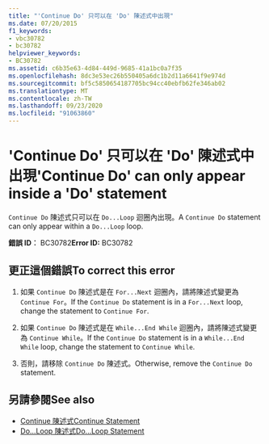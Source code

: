 ```yaml
---
title: "'Continue Do' 只可以在 'Do' 陳述式中出現"
ms.date: 07/20/2015
f1_keywords:
- vbc30782
- bc30782
helpviewer_keywords:
- BC30782
ms.assetid: c6b35e63-4d84-449d-9685-41a1bc0a7f35
ms.openlocfilehash: 8dc3e53ec26b550405a6dc1b2d11a6641f9e974d
ms.sourcegitcommit: bf5c5850654187705bc94cc40ebfb62fe346ab02
ms.translationtype: MT
ms.contentlocale: zh-TW
ms.lasthandoff: 09/23/2020
ms.locfileid: "91063860"
---
```

# <a name="continue-do-can-only-appear-inside-a-do-statement"></a><span data-ttu-id="32e6b-102">'Continue Do' 只可以在 'Do' 陳述式中出現</span><span class="sxs-lookup"><span data-stu-id="32e6b-102">'Continue Do' can only appear inside a 'Do' statement</span></span>

<span data-ttu-id="32e6b-103">`Continue Do` 陳述式只可以在 `Do...Loop` 迴圈內出現。</span><span class="sxs-lookup"><span data-stu-id="32e6b-103">A `Continue Do` statement can only appear within a `Do...Loop` loop.</span></span>  
  
 <span data-ttu-id="32e6b-104">**錯誤 ID︰** BC30782</span><span class="sxs-lookup"><span data-stu-id="32e6b-104">**Error ID:** BC30782</span></span>  
  
## <a name="to-correct-this-error"></a><span data-ttu-id="32e6b-105">更正這個錯誤</span><span class="sxs-lookup"><span data-stu-id="32e6b-105">To correct this error</span></span>  
  
1. <span data-ttu-id="32e6b-106">如果 `Continue Do` 陳述式是在 `For...Next` 迴圈內，請將陳述式變更為 `Continue For`。</span><span class="sxs-lookup"><span data-stu-id="32e6b-106">If the `Continue Do` statement is in a `For...Next` loop, change the statement to `Continue For`.</span></span>  
  
2. <span data-ttu-id="32e6b-107">如果 `Continue Do` 陳述式是在 `While...End While` 迴圈內，請將陳述式變更為 `Continue While`。</span><span class="sxs-lookup"><span data-stu-id="32e6b-107">If the `Continue Do` statement is in a `While...End While` loop, change the statement to `Continue While`.</span></span>  
  
3. <span data-ttu-id="32e6b-108">否則，請移除 `Continue Do` 陳述式。</span><span class="sxs-lookup"><span data-stu-id="32e6b-108">Otherwise, remove the `Continue Do` statement.</span></span>  
  
## <a name="see-also"></a><span data-ttu-id="32e6b-109">另請參閱</span><span class="sxs-lookup"><span data-stu-id="32e6b-109">See also</span></span>

- [<span data-ttu-id="32e6b-110">Continue 陳述式</span><span class="sxs-lookup"><span data-stu-id="32e6b-110">Continue Statement</span></span>](../language-reference/statements/continue-statement.md)
- [<span data-ttu-id="32e6b-111">Do...Loop 陳述式</span><span class="sxs-lookup"><span data-stu-id="32e6b-111">Do...Loop Statement</span></span>](../language-reference/statements/do-loop-statement.md)
